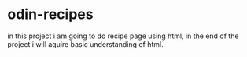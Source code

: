 # odin-recipes
in this project i am going to do recipe page using html, in the end of the project i will aquire basic understanding of html.